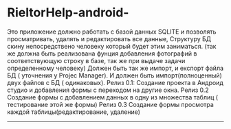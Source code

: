 # RieltorHelp-android-
Это приложение должно работать с базой данных SQLITE и позволять просматривать, удалять и редактировать все данные,
Структуру БД скину непосредствено человеку который будет этим заниматься.
(так же должна быть реализована фунция добавления фотографий в соответствующую строку в базе, так же при выдаче задачи определенному человеку)
Должен быть так же импорт, и експорт файла БД ( уточнения у Projec Manager).
И должен быть импорт(полноценный) двух файлов с БД ( одинаковых).
Релиз 0.1: Создание проекта в Андроид студио  и добавления формы с переходом на другие окна.
Релиз 0.2 Создание формы с добавлением данных в одну из множества таблиц ( тестирование этой же формы)
Релиз 0.3 Создание формы просмотра каждой таблицы(редактирование, удаление)

-----------------------------------------------------------------------------------------------------------
